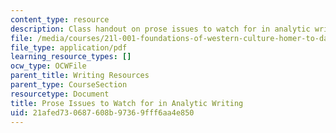 ```yaml
---
content_type: resource
description: Class handout on prose issues to watch for in analytic writing.
file: /media/courses/21l-001-foundations-of-western-culture-homer-to-dante-fall-2008/21afed730687608b97369fff6aa4e850_pros_isu_anl_wrt.pdf
file_type: application/pdf
learning_resource_types: []
ocw_type: OCWFile
parent_title: Writing Resources
parent_type: CourseSection
resourcetype: Document
title: Prose Issues to Watch for in Analytic Writing
uid: 21afed73-0687-608b-9736-9fff6aa4e850
---
```

